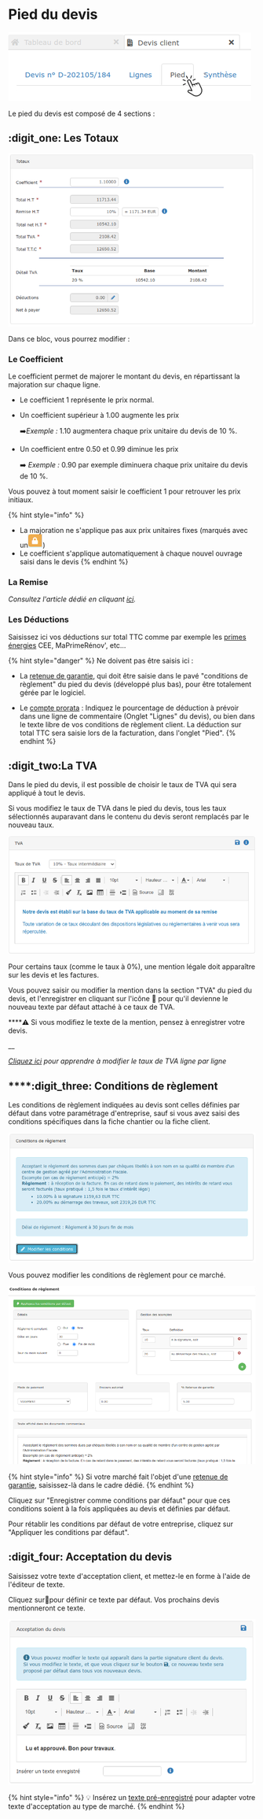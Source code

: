 # Pied du devis

![](../../.gitbook/assets/screenshot-107-.png)

Le pied du devis est composé de 4 sections :

## :digit_one: Les Totaux

![](../../.gitbook/assets/screenshot-44-.png)

Dans ce bloc, vous pourrez modifier : 

### Le Coefficient

Le coefficient permet de majorer le montant du devis, en répartissant la majoration sur chaque ligne.

* Le coefficient 1 représente le prix normal.
*   Un coefficient supérieur à 1.00  augmente les prix

    :arrow_right:_Exemple :_ 1.10 augmentera chaque prix unitaire du devis de 10 %.
*   Un coefficient entre 0.50 et 0.99 diminue les prix

    :arrow_right: _Exemple :_ 0.90 par exemple diminuera chaque prix unitaire du devis de 10 %.

Vous pouvez à tout moment saisir le coefficient 1 pour retrouver les prix initiaux.

{% hint style="info" %}
* La majoration ne s'applique pas aux prix unitaires fixes (marqués avec un![](../../.gitbook/assets/screenshot-40-.png))
* Le coefficient s'applique automatiquement à chaque nouvel ouvrage saisi dans le devis
{% endhint %}

### La Remise

_Consultez l'article dédié en cliquant _[_ici_](remise.md)_._

### Les Déductions

Saisissez ici vos déductions sur total TTC comme par exemple les [primes énergies](../deductions-complementaires/autres-deductions.md) CEE, MaPrimeRénov', etc...

{% hint style="danger" %}
Ne doivent pas être saisis ici :

*   La [retenue de garantie](../deductions-complementaires/retenue-de-garantie.md), qui doit être saisie dans le pavé "conditions de règlement" du pied du devis (développé plus bas), pour être totalement gérée par le logiciel.


* Le [compte prorata](../deductions-complementaires/le-compte-prorata.md) : Indiquez le pourcentage de déduction à prévoir dans une ligne de commentaire (Onglet "Lignes" du devis), ou bien dans le texte libre de vos conditions de règlement client. La déduction sur total TTC sera saisie lors de la facturation, dans l'onglet "Pied".
{% endhint %}

## :digit_two:La TVA

Dans le pied du devis, il est possible de choisir le taux de TVA qui sera appliqué à tout le devis.

Si vous modifiez le taux de TVA dans le pied du devis, tous les taux sélectionnés auparavant dans le contenu du devis seront remplacés par le nouveau taux.

![](../../.gitbook/assets/screenshot-43-.png)

Pour certains taux (comme le taux à 0%), une mention légale doit apparaître sur les devis et les factures.

Vous pouvez saisir ou modifier la mention dans la section "TVA" du pied du devis, et l'enregistrer en cliquant sur l'icône :floppy_disk: pour qu'il devienne le nouveau texte par défaut attaché à ce taux de TVA.

****:warning: Si vous modifiez le texte de la mention, pensez à enregistrer votre devis.

__

__[_Cliquez ici_](tva-multiple.md)_ pour apprendre à modifier le taux de TVA ligne par ligne_

## ****:digit_three: **Conditions de règlement**

Les conditions de règlement indiquées au devis sont celles définies par défaut dans votre paramétrage d'entreprise, sauf si vous avez saisi des conditions spécifiques dans la fiche chantier ou la fiche client.

![](../../.gitbook/assets/screenshot-42-.png)

Vous pouvez modifier les conditions de règlement pour ce marché.

![](../../.gitbook/assets/screenshot-143-.png)

{% hint style="info" %}
Si votre marché fait l'objet d'une [retenue de garantie](../deductions-complementaires/retenue-de-garantie.md), saisissez-là dans le cadre dédié.
{% endhint %}

Cliquez sur "Enregistrer comme conditions par défaut" pour que ces conditions soient à la fois appliquées au devis et définies par défaut.

Pour rétablir les conditions par défaut de votre entreprise, cliquez sur "Appliquer les conditions par défaut".



## :digit_four: Acceptation du devis

Saisissez votre texte d'acceptation client, et mettez-le en forme à l'aide de l'éditeur de texte.

Cliquez sur:floppy_disk:pour définir ce texte par défaut. Vos prochains devis mentionneront ce texte.

![](../../.gitbook/assets/screenshot-41-.png)

{% hint style="info" %}
:bulb: Insérez un [texte pré-enregistré](../../les-plus-du-logiciel/bibliotheque-de-textes.md) pour adapter votre texte d'acceptation au type de marché.
{% endhint %}
